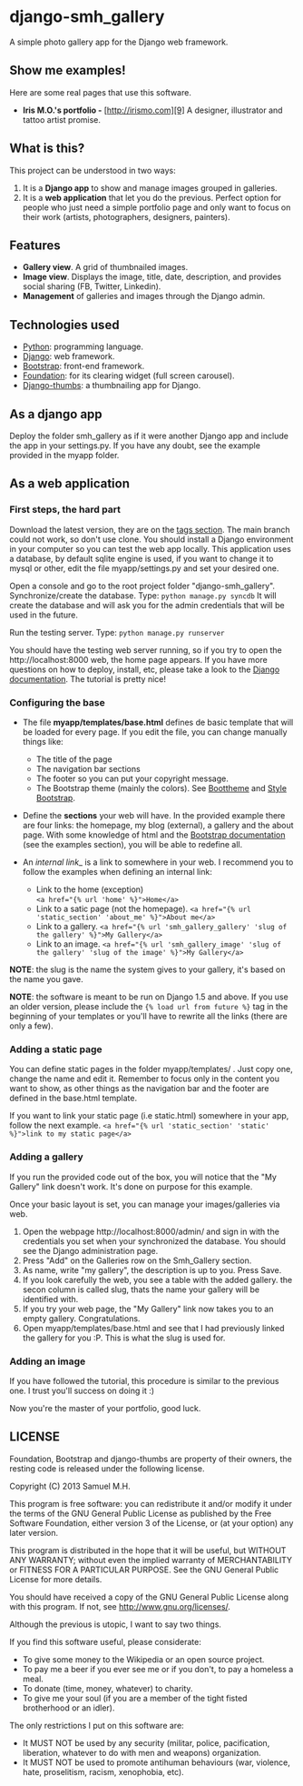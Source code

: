 django-smh_gallery
==================

A simple photo gallery app for the Django web framework.


Show me examples!
-----------------
Here are some real pages that use this software.
*   __Iris M.O.'s portfolio -__ [http://irismo.com][9]
    A designer, illustrator and tattoo artist promise.


What is this?
-------------
This project can be understood in two ways:

1.  It is a __Django app__ to show and manage images grouped in galleries.
2.  It is a __web application__ that let you do the previous. Perfect option for people who just need a simple portfolio page and only want to focus on their work (artists, photographers, designers, painters).


Features
--------
*   __Gallery view__. A grid of thumbnailed images.
*   __Image view__. Displays the image, title, date, description, and provides social sharing (FB, Twitter, Linkedin).
*   __Management__ of galleries and images through the Django admin.


Technologies used
-----------------
*   [Python][1]: programming language.
*   [Django][2]: web framework.
*   [Bootstrap][3]: front-end framework.
*   [Foundation][4]: for its clearing widget (full screen carousel).
*   [Django-thumbs][7]: a thumbnailing app for Django.

As a django app
-------------------------
Deploy the folder smh_gallery as if it were another Django app and include the app in your settings.py.
If you have any doubt, see the example provided in the myapp folder.


As a web application
-------------------------

### First steps, the hard part ###
Download the latest version, they are on the [tags section][8]. The main branch could not work, so don't use clone. You should install a Django environment in your computer so you can test the web app locally.
This application uses a database, by default sqlite engine is used, if you want to change it to mysql or other, edit the file myapp/settings.py and set your desired one.

Open a console and go to the root project  folder "django-smh_gallery".
Synchronize/create the database. Type:
`python manage.py syncdb`
It will create the database and will ask you for the admin credentials that will be used in the future.

Run the testing server. Type:
`python manage.py runserver`

You should have the testing web server running, so if you try to open the http://localhost:8000 web, the home page appears.
If you have more questions on how to deploy, install, etc, please take a look to the [Django documentation][2]. The tutorial is pretty nice!


### Configuring the base ###
*   The file __myapp/templates/base.html__ defines de basic template that will be loaded for every page. If you edit the file, you can change manually things like: 
    *   The title of the page
    *   The navigation bar sections
    *   The footer so you can put your copyright message.
    *   The Bootstrap theme (mainly the colors). See [Boottheme][5] and [Style Bootstrap][6]. 


*   Define the __sections__ your web will have. In the provided example there are four links: the homepage, my blog (external), a gallery and the about page. With some knowledge of html and the [Bootstrap documentation][3] (see the examples section), you will be able to redefine all.


*   An _internal link__ is a link to somewhere in your web. I recommend you to follow the examples when defining an internal link:
    *   Link to the home (exception)    
    `<a href="{% url 'home' %}">Home</a>`
    *   Link to a satic page (not the homepage).
    `<a href="{% url 'static_section' 'about_me' %}">About me</a>`
    *   Link to a gallery.
    `<a href="{% url 'smh_gallery_gallery' 'slug of the gallery' %}">My Gallery</a>`
    *   Link to an image.
    `<a href="{% url 'smh_gallery_image' 'slug of the gallery' 'slug of the image' %}">My Gallery</a>`

__NOTE__: the slug is the name the system gives to your gallery, it's based on the name you gave.

__NOTE__: the software is meant to be run on Django 1.5 and above. If you use an older version, please include the `{% load url from future %}` tag in the beginning of your templates or you'll have to rewrite all the links (there are only a few).

### Adding a static page ###
You can define static pages in the folder myapp/templates/ . Just copy one, change the name and edit it. Remember to focus only in the content you want to show, as other things as the navigation bar and the footer are defined in the base.html template.

If you want to link your static page (i.e static.html) somewhere in your app, follow the next example.
`<a href="{% url 'static_section' 'static' %}">link to my static page</a>`


### Adding a gallery ###
If you run the provided code out of the box, you will notice that the "My Gallery" link doesn't work. It's done on purpose for this example.

Once your basic layout is set, you can manage your images/galleries via web.
1.  Open the webpage http://localhost:8000/admin/ and sign in with the credentials you set when your synchronized the database. You should see the Django administration page.
2.  Press "Add" on the Galleries row on the Smh_Gallery section.
3.  As name, write "my gallery", the description is up to you. Press Save.
4.  If you look carefully the web, you see a table with the added gallery. the secon column is called slug, thats the name your gallery will be identified with.
5.  If you try your web page, the "My Gallery" link now takes you to an empty gallery. Congratulations.
6.  Open myapp/templates/base.html and see that I had previously linked the gallery for you :P. This is what the slug is used for.


### Adding an image  ###
If you have followed the tutorial, this procedure is similar to the previous one. I trust you'll success on doing it :)

Now you're the master of your portfolio, good luck.


LICENSE
-------
Foundation, Bootstrap and django-thumbs are property of their owners, the resting code is released under the following license.

Copyright (C) 2013  Samuel M.H.

This program is free software: you can redistribute it and/or modify
it under the terms of the GNU General Public License as published by
the Free Software Foundation, either version 3 of the License, or
(at your option) any later version.

This program is distributed in the hope that it will be useful,
but WITHOUT ANY WARRANTY; without even the implied warranty of
MERCHANTABILITY or FITNESS FOR A PARTICULAR PURPOSE.  See the
GNU General Public License for more details.

You should have received a copy of the GNU General Public License
along with this program.  If not, see <http://www.gnu.org/licenses/>.

Although the previous is utopic, I want to say two things.

If you find this software useful, please considerate:
*   To give some money to the Wikipedia or an open source project.
*   To pay me a beer if you ever see me or if you don't, to pay a homeless a meal.
*   To donate (time, money, whatever) to charity.
*   To give me your soul (if you are a member of the tight fisted brotherhood or an idler).


The only restrictions I put on this software are:
*   It MUST NOT be used by any security (militar, police, pacification, liberation, whatever to do with men and weapons) organization.
*   It MUST NOT be used to promote antihuman behaviours (war, violence, hate, proselitism, racism, xenophobia, etc).


[1]: http://www.python.org/ "Python"
[2]: https://www.djangoproject.com/ "Django"
[3]: http://twitter.github.com/bootstrap/ "Twitter's Bootstrap"
[4]: http://foundation.zurb.com/ "Foundation"
[5]: http://www.boottheme.com/#generatetheme "Boottheme - Bootstrap theme generator"
[6]: http://stylebootstrap.info/ "Stylebootstrap - Bootstrap theme generator"
[7]: https://github.com/zenx/django-thumbs "Django-thumbnails"
[8]: https://github.com/samuelmh/django-smh_gallery/tags "Tags section"
[9]: http://irismo.com "Iris M.O.'s portfolio"
